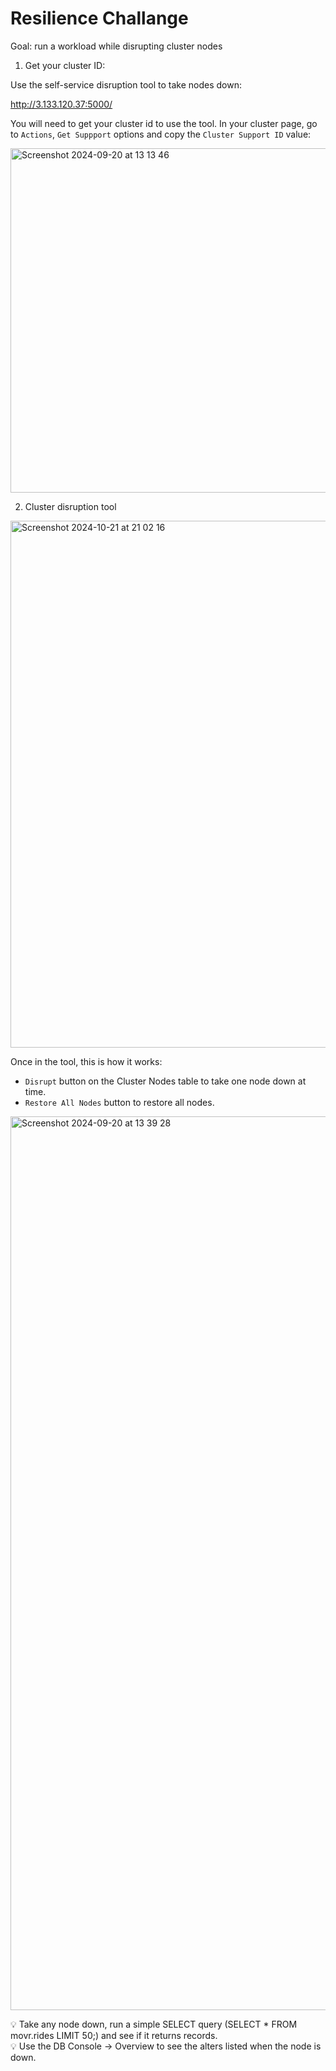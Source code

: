 # Resilience Challange

Goal: run a workload while disrupting cluster nodes

1. Get your cluster ID:

Use the self-service disruption tool to take nodes down:  

http://3.133.120.37:5000/

You will need to get your cluster id to use the tool. In your cluster page, go to `Actions`, `Get Suppport` options and copy the `Cluster Support ID` value:  

<img width="551" alt="Screenshot 2024-09-20 at 13 13 46" src="https://github.com/user-attachments/assets/4a199719-e5ec-4e56-b3c5-422668b9c01c">

2. Cluster disruption tool

<img width="843" alt="Screenshot 2024-10-21 at 21 02 16" src="https://github.com/user-attachments/assets/983762d3-e548-4645-b1a5-305613da8a9e">


Once in the tool, this is how it works:  
- `Disrupt` button on the Cluster Nodes table to take one node down at time.
- `Restore All Nodes` button to restore all nodes.

<img width="1430" alt="Screenshot 2024-09-20 at 13 39 28" src="https://github.com/user-attachments/assets/4b1a2d42-6be9-4017-ba53-66e64ae1a910">




💡 Take any node down, run a simple SELECT query (SELECT * FROM movr.rides LIMIT 50;) and see if it returns records.   
💡 Use the DB Console -> Overview to see the alters listed when the node is down.  
